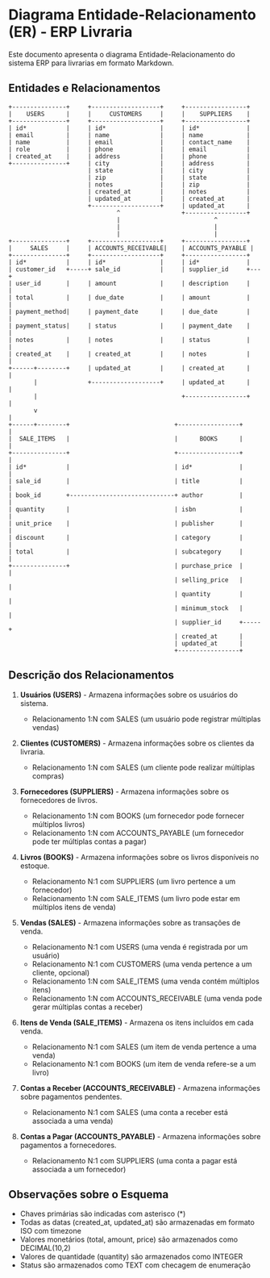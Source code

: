 # Diagrama Entidade-Relacionamento (ER) - ERP Livraria

Este documento apresenta o diagrama Entidade-Relacionamento do sistema ERP para livrarias em formato Markdown.

## Entidades e Relacionamentos

```
+---------------+     +-------------------+     +-----------------+
|    USERS      |     |     CUSTOMERS     |     |    SUPPLIERS    |
+---------------+     +-------------------+     +-----------------+
| id*           |     | id*               |     | id*             |
| email         |     | name              |     | name            |
| name          |     | email             |     | contact_name    |
| role          |     | phone             |     | email           |
| created_at    |     | address           |     | phone           |
+---------------+     | city              |     | address         |
                      | state             |     | city            |
                      | zip               |     | state           |
                      | notes             |     | zip             |
                      | created_at        |     | notes           |
                      | updated_at        |     | created_at      |
                      +-------------------+     | updated_at      |
                              ^                 +-----------------+
                              |                          ^
                              |                          |
                              |                          |
+---------------+     +-------------------+     +-----------------+
|     SALES     |     | ACCOUNTS_RECEIVABLE|    | ACCOUNTS_PAYABLE |
+---------------+     +-------------------+     +-----------------+
| id*           |     | id*               |     | id*             |
| customer_id   +-----+ sale_id           |     | supplier_id     +---+
| user_id       |     | amount            |     | description     |   |
| total         |     | due_date          |     | amount          |   |
| payment_method|     | payment_date      |     | due_date        |   |
| payment_status|     | status            |     | payment_date    |   |
| notes         |     | notes             |     | status          |   |
| created_at    |     | created_at        |     | notes           |   |
+------+--------+     | updated_at        |     | created_at      |   |
       |              +-------------------+     | updated_at      |   |
       |                                        +-----------------+   |
       v                                                              |
+------+--------+                             +-----------------+     |
|  SALE_ITEMS   |                             |      BOOKS      |     |
+---------------+                             +-----------------+     |
| id*           |                             | id*             |     |
| sale_id       |                             | title           |     |
| book_id       +-----------------------------+ author          |     |
| quantity      |                             | isbn            |     |
| unit_price    |                             | publisher       |     |
| discount      |                             | category        |     |
| total         |                             | subcategory     |     |
+---------------+                             | purchase_price  |     |
                                              | selling_price   |     |
                                              | quantity        |     |
                                              | minimum_stock   |     |
                                              | supplier_id     +-----+
                                              | created_at      |
                                              | updated_at      |
                                              +-----------------+
```

## Descrição dos Relacionamentos

1. **Usuários (USERS)** - Armazena informações sobre os usuários do sistema.
   - Relacionamento 1:N com SALES (um usuário pode registrar múltiplas vendas)

2. **Clientes (CUSTOMERS)** - Armazena informações sobre os clientes da livraria.
   - Relacionamento 1:N com SALES (um cliente pode realizar múltiplas compras)

3. **Fornecedores (SUPPLIERS)** - Armazena informações sobre os fornecedores de livros.
   - Relacionamento 1:N com BOOKS (um fornecedor pode fornecer múltiplos livros)
   - Relacionamento 1:N com ACCOUNTS_PAYABLE (um fornecedor pode ter múltiplas contas a pagar)

4. **Livros (BOOKS)** - Armazena informações sobre os livros disponíveis no estoque.
   - Relacionamento N:1 com SUPPLIERS (um livro pertence a um fornecedor)
   - Relacionamento 1:N com SALE_ITEMS (um livro pode estar em múltiplos itens de venda)

5. **Vendas (SALES)** - Armazena informações sobre as transações de venda.
   - Relacionamento N:1 com USERS (uma venda é registrada por um usuário)
   - Relacionamento N:1 com CUSTOMERS (uma venda pertence a um cliente, opcional)
   - Relacionamento 1:N com SALE_ITEMS (uma venda contém múltiplos itens)
   - Relacionamento 1:N com ACCOUNTS_RECEIVABLE (uma venda pode gerar múltiplas contas a receber)

6. **Itens de Venda (SALE_ITEMS)** - Armazena os itens incluídos em cada venda.
   - Relacionamento N:1 com SALES (um item de venda pertence a uma venda)
   - Relacionamento N:1 com BOOKS (um item de venda refere-se a um livro)

7. **Contas a Receber (ACCOUNTS_RECEIVABLE)** - Armazena informações sobre pagamentos pendentes.
   - Relacionamento N:1 com SALES (uma conta a receber está associada a uma venda)

8. **Contas a Pagar (ACCOUNTS_PAYABLE)** - Armazena informações sobre pagamentos a fornecedores.
   - Relacionamento N:1 com SUPPLIERS (uma conta a pagar está associada a um fornecedor)

## Observações sobre o Esquema

- Chaves primárias são indicadas com asterisco (*)
- Todas as datas (created_at, updated_at) são armazenadas em formato ISO com timezone
- Valores monetários (total, amount, price) são armazenados como DECIMAL(10,2)
- Valores de quantidade (quantity) são armazenados como INTEGER
- Status são armazenados como TEXT com checagem de enumeração 